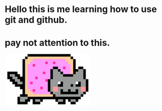 # Hello this is me learning how to use git and github. 
# pay not attention to this.

![](./cat.gif) 

